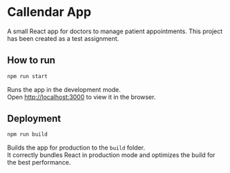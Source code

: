# Callendar App

A small React app for doctors to manage patient appointments.
This project has been created as a test assignment.


## How to run

```sh
npm run start
```

Runs the app in the development mode.\
Open [http://localhost:3000](http://localhost:3000) to view it in the browser.


## Deployment

```sh
npm run build
```

Builds the app for production to the `build` folder.\
It correctly bundles React in production mode and optimizes the build for the best performance.



<!-- 
## TODO
- [ ] logowanie się
- [ ] wylogowywanie się
- [ ] widok na głównej o niezalogowaniu
- [ ] formatka wizyty
- [ ] dodawanie nowych wizyt
- [ ] edytowanie wizyt
- [ ] usuwanie wizyt
- [x] strona "o nas"
- [ ] opublikowanie na github pages 
-->
